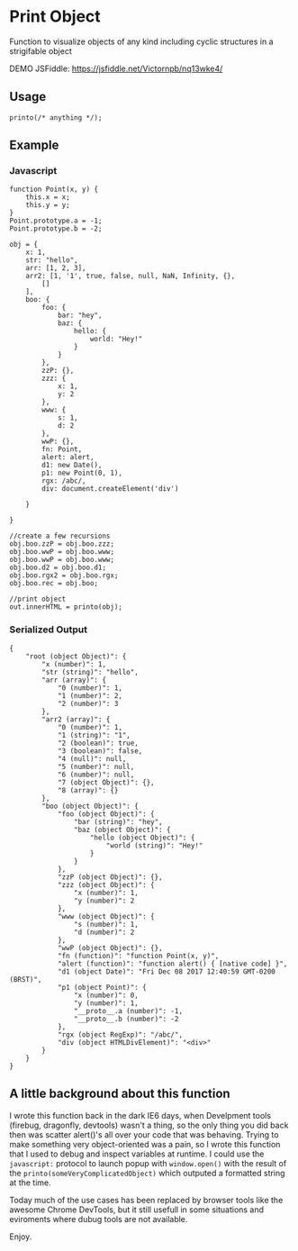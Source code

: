 # Print Object
Function to visualize objects of any kind including cyclic structures in a strigifable object


DEMO JSFiddle: https://jsfiddle.net/Victornpb/nq13wke4/

Usage
------

    printo(/* anything */);

Example
-------

### Javascript
```
function Point(x, y) {
    this.x = x;
    this.y = y;
}
Point.prototype.a = -1;
Point.prototype.b = -2;

obj = {
    x: 1,
    str: "hello",
    arr: [1, 2, 3],
    arr2: [1, '1', true, false, null, NaN, Infinity, {},
        []
    ],
    boo: {
        foo: {
            bar: "hey",
            baz: {
                hello: {
                    world: "Hey!"
                }
            }
        },
        zzP: {},
        zzz: {
            x: 1,
            y: 2
        },
        www: {
            s: 1,
            d: 2
        },
        wwP: {},
        fn: Point,
        alert: alert,
        d1: new Date(),
        p1: new Point(0, 1),
        rgx: /abc/,
        div: document.createElement('div')

    }

}

//create a few recursions
obj.boo.zzP = obj.boo.zzz;
obj.boo.wwP = obj.boo.www;
obj.boo.wwP = obj.boo.www;
obj.boo.d2 = obj.boo.d1;
obj.boo.rgx2 = obj.boo.rgx;
obj.boo.rec = obj.boo;

//print object
out.innerHTML = printo(obj);

```


### Serialized Output
```
{
    "root (object Object)": {
        "x (number)": 1,
        "str (string)": "hello",
        "arr (array)": {
            "0 (number)": 1,
            "1 (number)": 2,
            "2 (number)": 3
        },
        "arr2 (array)": {
            "0 (number)": 1,
            "1 (string)": "1",
            "2 (boolean)": true,
            "3 (boolean)": false,
            "4 (null)": null,
            "5 (number)": null,
            "6 (number)": null,
            "7 (object Object)": {},
            "8 (array)": {}
        },
        "boo (object Object)": {
            "foo (object Object)": {
                "bar (string)": "hey",
                "baz (object Object)": {
                    "hello (object Object)": {
                        "world (string)": "Hey!"
                    }
                }
            },
            "zzP (object Object)": {},
            "zzz (object Object)": {
                "x (number)": 1,
                "y (number)": 2
            },
            "www (object Object)": {
                "s (number)": 1,
                "d (number)": 2
            },
            "wwP (object Object)": {},
            "fn (function)": "function Point(x, y)",
            "alert (function)": "function alert() { [native code] }",
            "d1 (object Date)": "Fri Dec 08 2017 12:40:59 GMT-0200 (BRST)",
            "p1 (object Point)": {
                "x (number)": 0,
                "y (number)": 1,
                "__proto__.a (number)": -1,
                "__proto__.b (number)": -2
            },
            "rgx (object RegExp)": "/abc/",
            "div (object HTMLDivElement)": "<div>"
        }
    }
}
```


A little background about this function
----------

I wrote this function back in the dark IE6 days, when Develpment tools (firebug, dragonfly, devtools) wasn't a thing, so the only thing you did back then was scatter alert()'s all over your code that was behaving. Trying to make something very object-oriented was a pain, so I wrote this function that I used to debug and inspect variables at runtime. I could use the `javascript:` protocol to launch popup with `window.open()` with the result of the `printo(someVeryComplicatedObject)` which outputed a formatted string at the time.
 
Today much of the use cases has been replaced by browser tools like the awesome Chrome DevTools, but it still usefull in some situations and eviroments where dubug tools are not available.

Enjoy.